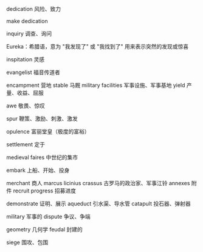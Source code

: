 

dedication 风险、致力

make dedication 

inquiry 调查、询问

Eureka：希腊语，意为 "我发现了" 或 "我找到了"  用来表示突然的发现或惊喜

inspitation 灵感

evangelist 福音传道者

encampment 营地
stable 马厩
military facilities 军事设施、军事基地
yield 产量、收益、屈服

awe 敬畏、惊叹

spur 鞭策、激励、刺激、激发

opulence 富丽堂皇（极度的富裕）

settlement 定于

medieval faires 中世纪的集市

embark 上船、开始、投身

merchant 商人
marcus licinius crassus 古罗马的政治家、军事江铃
annexes 附件
recruit progress 招募进度

demonstrate 证明、展示
aqueduct 引水渠、导水管
catapult 投石器、弹射器

military 军事的
dispute 争议、争端

geometry 几何学
feudal 封建的

siege 围攻、包围



